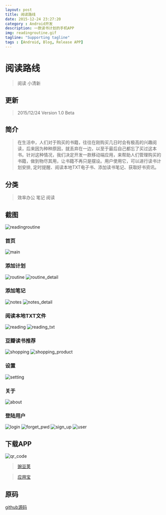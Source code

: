 ```yaml
---
layout: post
title: 阅读路线
date: 2015-12-24 23:27:20
category : Android开发
description: 一款读书计划的手机APP
img: readingroutine.gif
tagline: "Supporting tagline"
tags : [Android, Blog, Release APP]
---
```

# 阅读路线 
> 阅读 小清新

## 更新
> 2015/12/24  Version 1.0 Beta 

## 简介
> 在生活中，人们对于购买的书籍，往往在刚购买几日时会有极高的兴趣阅读，后来因为种种原因，就丢弃在一边，以至于最后自己都忘了买过这本书。针对这种情况，我们决定开发一款移动端应用，来帮助人们管理购买的书籍，做到物尽其用，让书籍不再只是摆设。用户使用它，可以进行读书计划安排, 定时提醒、阅读本地TXT电子书、添加读书笔记、获取好书资讯。

## 分类
> 效率办公
笔记
阅读

## 截图
![readingroutine](/img/阅读路线/readingroutine.gif)

### 首页
![main](/img/阅读路线/r_main.png)

### 添加计划
![routine](/img/阅读路线/r_routine.png)
![routine_detail](/img/阅读路线/r_routine_detail.png)

### 添加笔记
![notes](/img/阅读路线/r_notes.png)
![notes_detail](/img/阅读路线/r_notes_detail.png)

### 阅读本地TXT文件
![reading](/img/阅读路线/r_reading.png)
![reading_txt](/img/阅读路线/r_reading_txt.png)

### 豆瓣读书推荐
![shopping](/img/阅读路线/r_shopping.png)
![shopping_product](/img/阅读路线/r_shopping_product.png)

### 设置
![setting](/img/阅读路线/r_setting.png)

### 关于
![about](/img/阅读路线/r_about.png)

### 登陆用户
![login](/img/阅读路线/r_login.png)
![forget_pwd](/img/阅读路线/r_forget_pwd.png)
![sign_up](/img/阅读路线/r_sign_up.png)
![user](/img/阅读路线/r_user.png)

## 下载APP
![qr_code](/img/阅读路线/r_qr_code.png)

> [豌豆荚](http://www.wandoujia.com/apps/com.agenthun.readingroutine)

> [应用宝](http://android.myapp.com/myapp/detail.htm?apkName=com.agenthun.readingroutine)

## 原码
[github源码](https://github.com/agenthun/Timer)